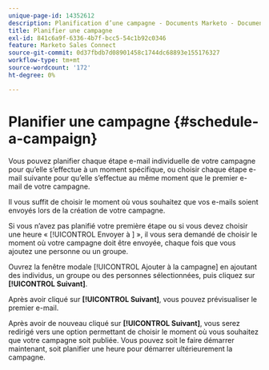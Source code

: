 ```yaml
---
unique-page-id: 14352612
description: Planification d’une campagne - Documents Marketo - Documentation du produit
title: Planifier une campagne
exl-id: 841c6a9f-6336-4b7f-bcc5-54c1b92c0346
feature: Marketo Sales Connect
source-git-commit: 0d37fbdb7d08901458c1744dc68893e155176327
workflow-type: tm+mt
source-wordcount: '172'
ht-degree: 0%

---
```


# Planifier une campagne {#schedule-a-campaign}

Vous pouvez planifier chaque étape e-mail individuelle de votre campagne pour qu’elle s’effectue à un moment spécifique, ou choisir chaque étape e-mail suivante pour qu’elle s’effectue au même moment que le premier e-mail de votre campagne.

Il vous suffit de choisir le moment où vous souhaitez que vos e-mails soient envoyés lors de la création de votre campagne.

Si vous n’avez pas planifié votre première étape ou si vous devez choisir une heure « [!UICONTROL  Envoyer à ] », il vous sera demandé de choisir le moment où votre campagne doit être envoyée, chaque fois que vous ajoutez une personne ou un groupe.

Ouvrez la fenêtre modale [!UICONTROL Ajouter à la campagne] en ajoutant des individus, un groupe ou des personnes sélectionnées, puis cliquez sur **[!UICONTROL Suivant]**.

Après avoir cliqué sur **[!UICONTROL Suivant]**, vous pouvez prévisualiser le premier e-mail.

Après avoir de nouveau cliqué sur **[!UICONTROL Suivant]**, vous serez redirigé vers une option permettant de choisir le moment où vous souhaitez que votre campagne soit publiée. Vous pouvez soit le faire démarrer maintenant, soit planifier une heure pour démarrer ultérieurement la campagne.
